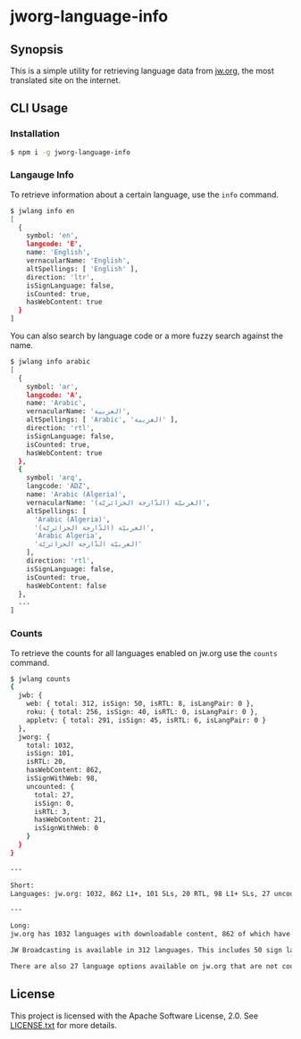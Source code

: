 # jworg-language-info

## Synopsis

This is a simple utility for retrieving language data from [jw.org](https://www.jw.org), the most translated site on the internet.

## CLI Usage

### Installation

```bash
$ npm i -g jworg-language-info
```

### Langauge Info

To retrieve information about a certain language, use the `info` command.

```bash
$ jwlang info en
[
  {
    symbol: 'en',
    langcode: 'E',
    name: 'English',
    vernacularName: 'English',
    altSpellings: [ 'English' ],
    direction: 'ltr',
    isSignLanguage: false,
    isCounted: true,
    hasWebContent: true
  }
]
```

You can also search by language code or a more fuzzy search against the name.

```bash
$ jwlang info arabic
[
  {
    symbol: 'ar',
    langcode: 'A',
    name: 'Arabic',
    vernacularName: 'العربية',
    altSpellings: [ 'Arabic', 'العربية' ],
    direction: 'rtl',
    isSignLanguage: false,
    isCounted: true,
    hasWebContent: true
  },
  {
    symbol: 'arq',
    langcode: 'ADZ',
    name: 'Arabic (Algeria)',
    vernacularName: 'العربيّة (الدّارجة الجزائريّة)',
    altSpellings: [
      'Arabic (Algeria)',
      'العربيّة (الدّارجة الجزائريّة)',
      'Arabic Algeria',
      'العربيّة الدّارجة الجزائريّة'
    ],
    direction: 'rtl',
    isSignLanguage: false,
    isCounted: true,
    hasWebContent: false
  },
  ...
]
```

### Counts

To retrieve the counts for all languages enabled on jw.org use the `counts` command.

```bash
$ jwlang counts
{
  jwb: {
    web: { total: 312, isSign: 50, isRTL: 8, isLangPair: 0 },
    roku: { total: 256, isSign: 40, isRTL: 0, isLangPair: 0 },
    appletv: { total: 291, isSign: 45, isRTL: 6, isLangPair: 0 }
  },
  jworg: {
    total: 1032,
    isSign: 101,
    isRTL: 20,
    hasWebContent: 862,
    isSignWithWeb: 98,
    uncounted: {
      total: 27,
      isSign: 0,
      isRTL: 3,
      hasWebContent: 21,
      isSignWithWeb: 0
    }
  }
}

---

Short:
Languages: jw.org: 1032, 862 L1+, 101 SLs, 20 RTL, 98 L1+ SLs, 27 uncounted script variants; jwb: 312, 50 SLs, 291 AppleTV, 256 Roku

---

Long:
jw.org has 1032 languages with downloadable content, 862 of which have part of the actual site in their language. This includes 101 sign languages with downloadable content, 98 of which have part of the actual site in their language. 20 languages on the site are written from right-to-left.

JW Broadcasting is available in 312 languages. This includes 50 sign languages.

There are also 27 language options available on jw.org that are not counted as languages because the language matches another counted language, but is written with a different script. 21 of those 27 have part of the actual site in their language (the others are download-only). 3 of the 27 uncounted languages are written from right-to-left.
```

## License

This project is licensed with the Apache Software License, 2.0. See
[LICENSE.txt](https://github.com/jthomerson/jworg-language-info/blob/master/LICENSE.txt) for more details.
